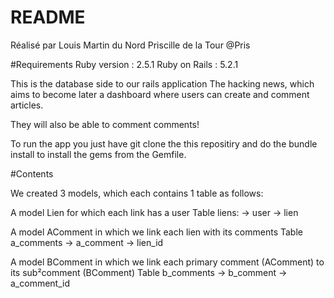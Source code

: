 # README
Réalisé par 
Louis Martin du Nord 
Priscille de la Tour @Pris


#Requirements
   Ruby version : 2.5.1
   Ruby on Rails : 5.2.1



This is the database side to our rails application The hacking news, which aims to become later a dashboard where users can create and comment articles. 

They will also be able to comment comments!

To run the app you just have git clone the this repositiry and do the bundle install to install the gems from the Gemfile.


#Contents

We created 3 models, which each contains 1 table as follows:

A model Lien for which each link has a user
Table liens:
-> user
-> lien

A model AComment in which we link each lien with its comments
Table a_comments
-> a_comment
-> lien_id

A model BComment in which we link each primary comment (AComment) to its sub²comment (BComment)
Table b_comments
-> b_comment
-> a_comment_id







